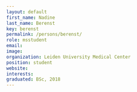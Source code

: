 ```yaml
---
layout: default
first_name: Nadine
last_name: Berenst
key: berenst
permalink: /persons/berenst/
role: msstudent
email:
image:
organization: Leiden University Medical Center
position: student
website:
interests:
graduated: BSc, 2018
---
```

